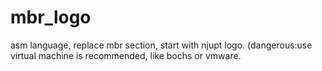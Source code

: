 mbr_logo
========

asm language, replace mbr section, start with njupt logo. (dangerous:use virtual machine is recommended, like bochs or vmware.
